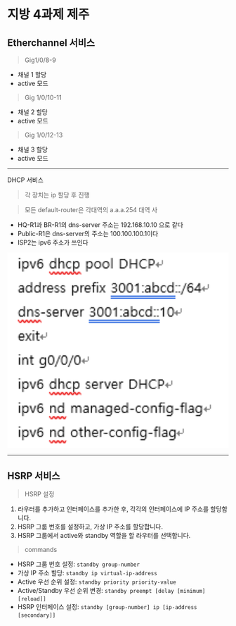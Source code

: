 # 지방 4과제 제주
## Etherchannel 서비스

> Gig1/0/8-9
> 
- 채널 1 할당
- active 모드

> Gig 1/0/10-11
> 
- 채널 2 할당
- active 모드

> Gig 1/0/12-13
> 
- 채널 3 할당
- active 모드

---

DHCP 서비스

> 각 장치는 ip 할당 후 진행
> 

> 모든 default-router은 각대역의 a.a.a.254 대역 사
> 
- HQ-R1과 BR-R1의 dns-server 주소는 192.168.10.10 으로 같다
- Public-R1은 dns-server의 주소는 100.100.100.1이다
- ISP2는 ipv6 주소가 쓰인다

<img src="./image/지방과제.png" alt="Alt123" width="600">

---

## HSRP 서비스

> HSRP 설정
> 
1. 라우터를 추가하고 인터페이스를 추가한 후, 각각의 인터페이스에 IP 주소를 할당합니다.
2. HSRP 그룹 번호를 설정하고, 가상 IP 주소를 할당합니다.
3. HSRP 그룹에서 active와 standby 역할을 할 라우터를 선택합니다.

> commands
> 
- HSRP 그룹 번호 설정: `standby group-number`
- 가상 IP 주소 할당: `standby ip virtual-ip-address`
- Active 우선 순위 설정: `standby priority priority-value`
- Active/Standby 우선 순위 변경: `standby preempt [delay [minimum] [reload]]`
- HSRP 인터페이스 설정: `standby [group-number] ip [ip-address [secondary]]`
